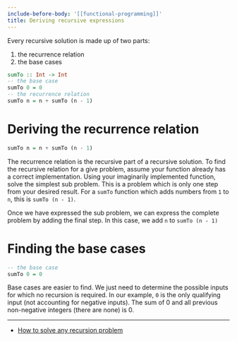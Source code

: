 ```yaml
---
include-before-body: '[[functional-programming]]'
title: Deriving recursive expressions
---
```


Every recursive solution is made up of two parts:

1. the recurrence relation
2. the base cases

```haskell
sumTo :: Int -> Int
-- the base case
sumTo 0 = 0
-- the recurrence relation
sumTo n = n + sumTo (n - 1)
```

# Deriving the recurrence relation

```haskell
sumTo n = n + sumTo (n - 1)
```

The recurrence relation is the recursive part of a recursive solution. To find the recursive relation for a give problem, assume your function already has a correct implementation. Using your imaginarily implemented function, solve the simplest sub problem. This is a problem which is only one step from your desired result. For a `sumTo` function which adds numbers from `1` to `n`, this is `sumTo (n - 1)`.

Once we have expressed the sub problem, we can express the complete problem by adding the final step. In this case, we add `n` to `sumTo (n - 1)`

# Finding the base cases

```haskell
-- the base case
sumTo 0 = 0
```

Base cases are easier to find. We just need to determine the possible inputs for which no recursion is required. In our example, `0` is the only qualifying input (not accounting for negative inputs). The sum of 0 and all previous non-negative integers (there are none) is 0.

---

- [How to solve any recursion problem](https://medium.com/@mukhopadhyaypushan42/how-to-solve-any-recursion-problem-master-of-solving-recursion-problems-7d55496a450a)
